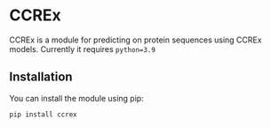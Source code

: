 # CCREx

CCREx is a module for predicting on protein sequences using CCREx models.
Currently it requires ```python=3.9```

## Installation

You can install the module using pip:

```bash
pip install ccrex
